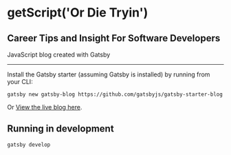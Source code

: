 # getScript('Or Die Tryin')

## Career Tips and Insight For Software Developers

JavaScript blog created with Gatsby

---

Install the Gatsby starter (assuming Gatsby is installed) by running from your CLI:

`gatsby new gatsby-blog https://github.com/gatsbyjs/gatsby-starter-blog`

Or [View the live blog here](https://www.getscriptordietryin.com/).

## Running in development

`gatsby develop`
